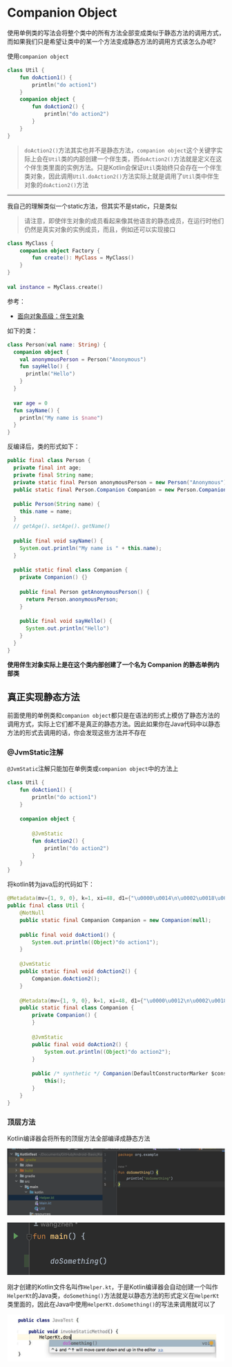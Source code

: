 # Companion Object

使用单例类的写法会将整个类中的所有方法全部变成类似于静态方法的调用方式，而如果我们只是希望让类中的某一个方法变成静态方法的调用方式该怎么办呢?

使用`companion object`

```kotlin
class Util {
    fun doAction1() {
        println("do action1")
    }
    companion object {
        fun doAction2() {
            println("do action2")
        }
    }
}
```

> `doAction2()`方法其实也并不是静态方法，`companion object`这个关键字实际上会在`Util`类的内部创建一个伴生类，而`doAction2()`方法就是定义在这个伴生类里面的实例方法。只是Kotlin会保证`Util`类始终只会存在一个伴生类对象，因此调用`Util.doAction2()`方法实际上就是调用了`Util`类中伴生对象的`doAction2()`方法



------

我自己的理解类似一个static方法，但其实不是static，只是类似

> 请注意，即使伴生对象的成员看起来像其他语言的静态成员，在运行时他们仍然是真实对象的实例成员，而且，例如还可以实现接口

```kotlin
class MyClass {
    companion object Factory {
        fun create(): MyClass = MyClass()
    }
}

val instance = MyClass.create()
```

参考：

+ [面向对象高级：伴生对象](https://zhuanlan.zhihu.com/p/26713535)



如下的类：

```kotlin
class Person(val name: String) {
  companion object {
    val anonymousPerson = Person("Anonymous")
    fun sayHello() {
      println("Hello")
    }
  }
  
  var age = 0
  fun sayName() {
    println("My name is $name")
  }
}
```

反编译后，类的形式如下：

```java
public final class Person {
  private final int age;
  private final String name;
  private static final Person anonymousPerson = new Person("Anonymous");
  public static final Person.Companion Companion = new Person.Companion();
  
  public Person(String name) {
    this.name = name;
  }
  // getAge()、setAge()、getName()
  
  public final void sayName() {
    System.out.println("My name is " + this.name);
  }
  
  public static final class Companion {
    private Companion() {}
    
    public final Person getAnonymousPerson() {
      return Person.anonymousPerson;
    }
    
    public final void sayHello() {
      System.out.println("Hello")
    }
  }
}
```

**使用伴生对象实际上是在这个类内部创建了一个名为 Companion 的静态单例内部类**



## 真正实现静态方法

前面使用的单例类和`companion object`都只是在语法的形式上模仿了静态方法的调用方式，实际上它们都不是真正的静态方法。因此如果你在Java代码中以静态方法的形式去调用的话，你会发现这些方法并不存在

### @JvmStatic注解

`@JvmStatic`注解只能加在单例类或`companion object`中的方法上

```kotlin
class Util {
    fun doAction1() {
        println("do action1")
    }

    companion object {

        @JvmStatic
        fun doAction2() {
            println("do action2")
        }
    }
}
```

将kotlin转为java后的代码如下：

```java
@Metadata(mv={1, 9, 0}, k=1, xi=48, d1={"\u0000\u0014\n\u0002\u0018\u0002\n\u0002\u0010\u0000\n\u0002\b\u0002\n\u0002\u0010\u0002\n\u0002\b\u0002\u0018\u0000 \u00052\u00020\u0001:\u0001\u0005B\u0005\u00a2\u0006\u0002\u0010\u0002J\u0006\u0010\u0003\u001a\u00020\u0004\u00a8\u0006\u0006"}, d2={"Lorg/example/Util;", "", "()V", "doAction1", "", "Companion", "KotlinTest"})
public final class Util {
    @NotNull
    public static final Companion Companion = new Companion(null);

    public final void doAction1() {
        System.out.println((Object)"do action1");
    }

    @JvmStatic
    public static final void doAction2() {
        Companion.doAction2();
    }

    @Metadata(mv={1, 9, 0}, k=1, xi=48, d1={"\u0000\u0012\n\u0002\u0018\u0002\n\u0002\u0010\u0000\n\u0002\b\u0002\n\u0002\u0010\u0002\n\u0000\b\u0086\u0003\u0018\u00002\u00020\u0001B\u0007\b\u0002\u00a2\u0006\u0002\u0010\u0002J\b\u0010\u0003\u001a\u00020\u0004H\u0007\u00a8\u0006\u0005"}, d2={"Lorg/example/Util$Companion;", "", "()V", "doAction2", "", "KotlinTest"})
    public static final class Companion {
        private Companion() {
        }

        @JvmStatic
        public final void doAction2() {
            System.out.println((Object)"do action2");
        }

        public /* synthetic */ Companion(DefaultConstructorMarker $constructor_marker) {
            this();
        }
    }
}
```



### 顶层方法

Kotlin编译器会将所有的顶层方法全部编译成静态方法

![036](./images/036.png)

![037](./images/037.png)



刚才创建的Kotlin文件名叫作`Helper.kt`，于是Kotlin编译器会自动创建一个叫作`HelperKt`的Java类，`doSomething()`方法就是以静态方法的形式定义在`HelperKt`类里面的，因此在Java中使用`HelperKt.doSomething()`的写法来调用就可以了

![038](./images/038.png)
























